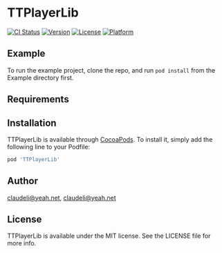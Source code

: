 # TTPlayerLib

[![CI Status](https://img.shields.io/travis/claudeli@yeah.net/TTPlayerLib.svg?style=flat)](https://travis-ci.org/claudeli@yeah.net/TTPlayerLib)
[![Version](https://img.shields.io/cocoapods/v/TTPlayerLib.svg?style=flat)](https://cocoapods.org/pods/TTPlayerLib)
[![License](https://img.shields.io/cocoapods/l/TTPlayerLib.svg?style=flat)](https://cocoapods.org/pods/TTPlayerLib)
[![Platform](https://img.shields.io/cocoapods/p/TTPlayerLib.svg?style=flat)](https://cocoapods.org/pods/TTPlayerLib)

## Example

To run the example project, clone the repo, and run `pod install` from the Example directory first.

## Requirements

## Installation

TTPlayerLib is available through [CocoaPods](https://cocoapods.org). To install
it, simply add the following line to your Podfile:

```ruby
pod 'TTPlayerLib'
```

## Author

claudeli@yeah.net, claudeli@yeah.net

## License

TTPlayerLib is available under the MIT license. See the LICENSE file for more info.
